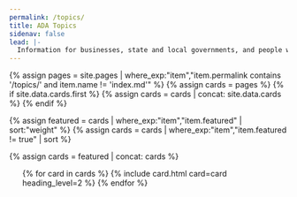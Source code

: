 ```yaml
---
permalink: /topics/
title: ADA Topics
sidenav: false
lead: |-
  Information for businesses, state and local governments, and people with disabilities.
---
```


{% assign pages = site.pages | where_exp:"item","item.permalink contains '/topics/' and item.name != 'index.md'" %}
{% assign cards = pages %}
{% if site.data.cards.first %}
{% assign cards = cards | concat: site.data.cards %}
{% endif %}

{% assign featured = cards | where_exp:"item","item.featured" | sort:"weight" %}
{% assign cards = cards | where_exp:"item","item.featured != true" | sort %}

{% assign cards = featured | concat: cards %}

<div class="grid-row grid-gap">
  <ul class="usa-card-group">
    {% for card in cards %}
      {% include card.html card=card heading_level=2 %}
    {% endfor %}
  </ul>
</div>
